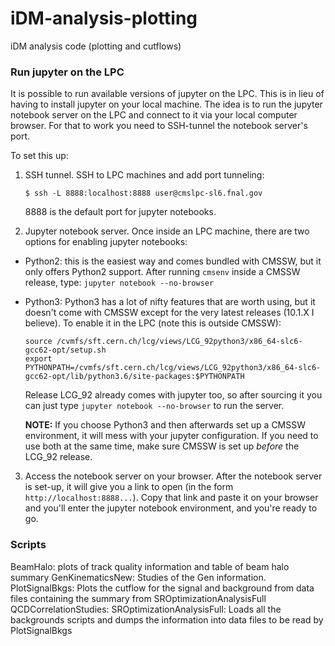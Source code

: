 # iDM-analysis-plotting
iDM analysis code (plotting and cutflows)

### Run jupyter on the LPC

It is possible to run available versions of jupyter on the LPC. This is in lieu of having to install jupyter on your local machine. The idea is to run the jupyter notebook server on the LPC and connect to it via your local computer browser. For that to work you need to SSH-tunnel the notebook server's port.

To set this up:

1) SSH tunnel. SSH to LPC machines and add port tunneling:

    ```shell
    $ ssh -L 8888:localhost:8888 user@cmslpc-sl6.fnal.gov
    ```

   8888 is the default port for jupyter notebooks.
2) Jupyter notebook server. Once inside an LPC machine, there are two options for enabling jupyter notebooks:

  - Python2: this is the easiest way and comes bundled with CMSSW, but it only offers Python2 support. After running `cmsenv` inside a    CMSSW release, type: `jupyter notebook --no-browser`
  
  - Python3: Python3 has a lot of nifty features that are worth using, but it doesn't come with CMSSW except for the very latest releases (10.1.X I believe). To enable it in the LPC (note this is outside CMSSW):
  
    ```shell
    source /cvmfs/sft.cern.ch/lcg/views/LCG_92python3/x86_64-slc6-gcc62-opt/setup.sh
    export PYTHONPATH=/cvmfs/sft.cern.ch/lcg/views/LCG_92python3/x86_64-slc6-gcc62-opt/lib/python3.6/site-packages:$PYTHONPATH
    ```
  
     Release LCG_92 already comes with jupyter too, so after sourcing it you can just type `jupyter notebook --no-browser` to run the server.
     
     **NOTE:** If you choose Python3 and then afterwards set up a CMSSW environment, it will mess with your jupyter configuration. If you need to use both at the same time, make sure CMSSW is set up _before_ the LCG_92 release. 
     
  
  
3) Access the notebook server on your browser. After the notebook server is set-up, it will give you a link to open (in the form `http://localhost:8888...`). Copy that link and paste it on your browser and you'll enter the jupyter notebook environment, and you're ready to go.


### Scripts
BeamHalo: plots of track quality information and table of beam halo summary
GenKinematicsNew: Studies of the Gen information. 
PlotSignalBkgs: Plots the cutflow for the signal and background from data files containing the summary from SROptimizationAnalysisFull
QCDCorrelationStudies:
SROptimizationAnalysisFull: Loads all the backgrounds scripts and dumps the information into data files to be read by PlotSignalBkgs
